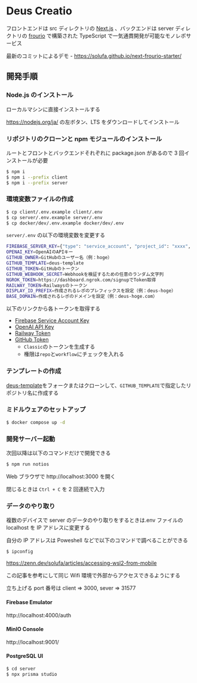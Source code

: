 # Deus Creatio

フロントエンドは src ディレクトリの [Next.js](https://nextjs.org/) 、バックエンドは server ディレクトリの [frourio](https://frourio.com/) で構築された TypeScript で一気通貫開発が可能なモノレポサービス

最新のコミットによるデモ - https://solufa.github.io/next-frourio-starter/

## 開発手順

### Node.js のインストール

ローカルマシンに直接インストールする

https://nodejs.org/ja/ の左ボタン、LTS をダウンロードしてインストール

### リポジトリのクローンと npm モジュールのインストール

ルートとフロントとバックエンドそれぞれに package.json があるので 3 回インストールが必要

```sh
$ npm i
$ npm i --prefix client
$ npm i --prefix server
```

### 環境変数ファイルの作成

```sh
$ cp client/.env.example client/.env
$ cp server/.env.example server/.env
$ cp docker/dev/.env.example docker/dev/.env
```

`server/.env` の以下の環境変数を変更する

```sh
FIREBASE_SERVER_KEY={"type": "service_account", "project_id": "xxxx", ...}
OPENAI_KEY=OpenAIのAPIキー
GITHUB_OWNER=GitHubのユーザー名（例：hoge）
GITHUB_TEMPLATE=deus-template
GITHUB_TOKEN=GitHubのトークン
GITHUB_WEBHOOK_SECRET=Webhookを検証するための任意のランダム文字列
NGROK_TOKEN=https://dashboard.ngrok.com/signupでToken取得
RAILWAY_TOKEN=Railwaysのトークン
DISPLAY_ID_PREFIX=作成されるレポのプレフィックスを設定（例：deus-hoge）
BASE_DOMAIN=作成されるレポのドメインを設定（例：deus-hoge.com）
```

以下のリンクから各トークンを取得する

- [Firebase Service Account Key](https://firebase.google.com/docs/admin/setup#initialize_the_sdk_in_non-google_environments)
- [OpenAI API Key](https://platform.openai.com/api-keys)
- [Railway Token](https://docs.railway.app/guides/public-api#creating-a-token)
- [GitHub Token](https://docs.github.com/en/authentication/keeping-your-account-and-data-secure/managing-your-personal-access-tokens#creating-a-personal-access-token-classic)
  - `Classic`のトークンを生成する
  - 権限は`repo`と`workflow`にチェックを入れる

### テンプレートの作成

[deus-template](https://github.com/deus-app/deus-template)をフォークまたはクローンして、`GITHUB_TEMPLATE`で指定したリポジトリ名に作成する

### ミドルウェアのセットアップ

```sh
$ docker compose up -d
```

### 開発サーバー起動

次回以降は以下のコマンドだけで開発できる

```sh
$ npm run notios
```

Web ブラウザで http://localhost:3000 を開く

閉じるときは `Ctrl + C` を 2 回連続で入力

### データのやり取り

複数のデバイスで server のデータのやり取りをするときは.env ファイルの localhost を IP アドレスに変更する

自分の IP アドレスは Poweshell などで以下のコマンドで調べることができる

```sh
$ ipconfig
```

https://zenn.dev/solufa/articles/accessing-wsl2-from-mobile

この記事を参考にして同じ Wifi 環境で外部からアクセスできるようにする

立ち上げる port 番号は client => 3000, sever => 31577

#### Firebase Emulator

http://localhost:4000/auth

#### MinIO Console

http://localhost:9001/

#### PostgreSQL UI

```sh
$ cd server
$ npx prisma studio
```
